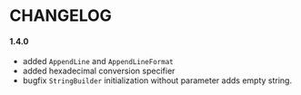 # CHANGELOG

#### 1.4.0
- added `AppendLine` and `AppendLineFormat`
- added hexadecimal conversion specifier
- bugfix `StringBuilder` initialization without parameter adds empty string.